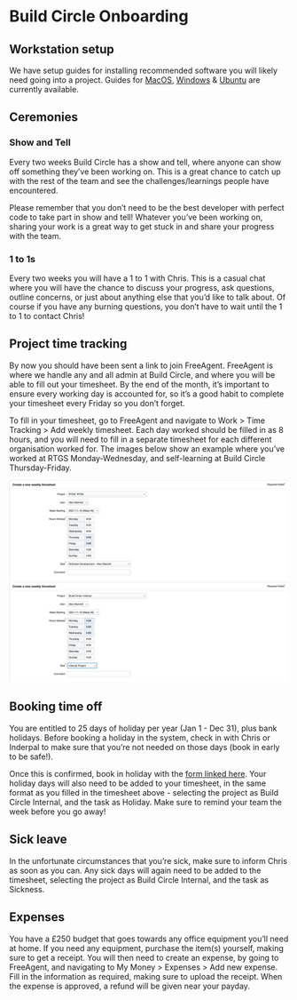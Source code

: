 # Build Circle Onboarding

## Workstation setup

We have setup guides for installing recommended software you will likely need going into a project. Guides for [MacOS](https://github.com/BuildCircle/onboarding/blob/master/workstation/mac.md), [Windows](https://github.com/BuildCircle/onboarding/blob/master/workstation/windows10.md) & [Ubuntu](https://github.com/BuildCircle/onboarding/blob/master/workstation/ubuntu.md) are currently available.

## Ceremonies
### Show and Tell
Every two weeks Build Circle has a show and tell, where anyone can show off something they’ve been working on. This is a great chance to catch up with the rest of the team and see the challenges/learnings people have encountered.

Please remember that you don’t need to be the best developer with perfect code to take part in show and tell! Whatever you’ve been working on, sharing your work is a great way to get stuck in and share your progress with the team.

### 1 to 1s
Every two weeks you will have a 1 to 1 with Chris. This is a casual chat where you will have the chance to discuss your progress, ask questions, outline concerns, or just about anything else that you’d like to talk about. Of course if you have any burning questions, you don’t have to wait until the 1 to 1 to contact Chris!

## Project time tracking
By now you should have been sent a link to join FreeAgent. FreeAgent is where we handle any and all admin at Build Circle, and where you will be able to fill out your timesheet. By the end of the month, it’s important to ensure every working day is accounted for, so it’s a good habit to complete your timesheet every Friday so you don’t forget.

To fill in your timesheet, go to FreeAgent and navigate to Work > Time Tracking > Add weekly timesheet. Each day worked should be filled in as 8 hours, and you will need to fill in a separate timesheet for each different organisation worked for. The images below show an example where you’ve worked at RTGS Monday-Wednesday, and self-learning at Build Circle Thursday-Friday.

![timesheet example 1](images/timesheet_1.png)
![timesheet example 2](images/timesheet_2.png)

## Booking time off

You are entitled to 25 days of holiday per year (Jan 1 - Dec 31), plus bank holidays. Before booking a holiday in the system, check in with Chris or Inderpal to make sure that you’re not needed on those days (book in early to be safe!). 

Once this is confirmed, book in holiday with the [form linked here](https://docs.google.com/forms/d/e/1FAIpQLSfdFZCza4BVMsISbt7Zt0JPAucvr27s7rk52vFu9e0e361R7A/viewform?vc=0&c=0&w=1&flr=0). Your holiday days will also need to be added to your timesheet, in the same format as you filled in the timesheet above - selecting the project as Build Circle Internal, and the task as Holiday. Make sure to remind your team the week before you go away!

## Sick leave
In the unfortunate circumstances that you’re sick, make sure to inform Chris as soon as you can. Any sick days will again need to be added to the timesheet, selecting the project as Build Circle Internal, and the task as Sickness.

## Expenses
You have a £250 budget that goes towards any office equipment you’ll need at home. If you need any equipment, purchase the item(s) yourself, making sure to get a receipt. You will then need to create an expense, by going to FreeAgent, and navigating to My Money > Expenses > Add new expense. Fill in the information as required, making sure to upload the receipt. When the expense is approved, a refund will be given near your payday. 
